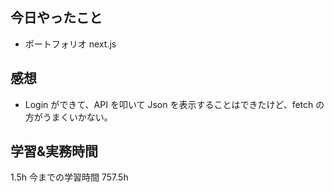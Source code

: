 ## 今日やったこと

- ポートフォリオ next.js

## 感想

- Login ができて、API を叩いて Json を表示することはできたけど、fetch の方がうまくいかない。

## 学習&実務時間

1.5h
今までの学習時間 757.5h
